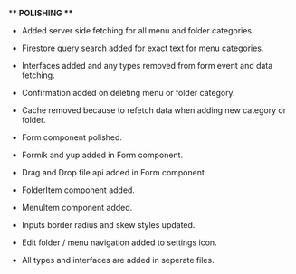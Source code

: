 \***\* POLISHING \*\***

- Added server side fetching for all menu and folder categories.
- Firestore query search added for exact text for menu categories.
- Interfaces added and any types removed from form event and data fetching.
- Confirmation added on deleting menu or folder category.
- Cache removed because to refetch data when adding new category or folder.

- Form component polished.
- Formik and yup added in Form component.

- Drag and Drop file api added in Form component.
- FolderItem component added.
- MenuItem component added.
- Inputs border radius and skew styles updated.
- Edit folder / menu navigation added to settings icon.

- All types and interfaces are added in seperate files.
